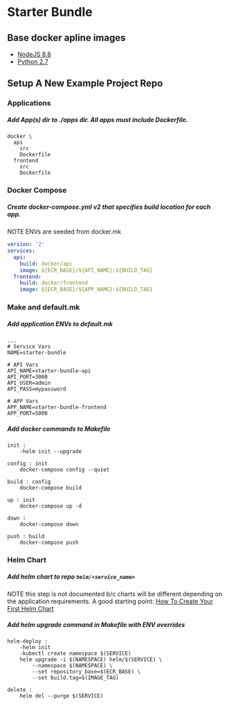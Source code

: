 # Starter Bundle

## Base docker apline images
* [NodeJS 8.8](https://github.com/nodejs/docker-node/blob/master/8.8/alpine/Dockerfile)
* [Python 2.7](https://github.com/docker-library/python/blob/master/2.7/alpine3.4/Dockerfile)

## Setup A New Example Project Repo

### Applications

##### Add App(s) dir to ./apps dir. All apps must include Dockerfile.

```
docker \
  api
    src
    Dockerfile
  frontend
    src
    Dockerfile
```

### Docker Compose

##### Create docker-compose.yml v2 that specifies build location for each app.

NOTE ENVs are seeded from docker.mk

```yml
version: '2'
services:
  api:
    build: docker/api
    image: ${ECR_BASE}/${API_NAME}:${BUILD_TAG}
  frontend:
    build: docker/frontend
    image: ${ECR_BASE}/${APP_NAME}:${BUILD_TAG}
```

### Make and default.mk

##### Add application ENVs to default.mk

```
...
# Service Vars
NAME=starter-bundle

# API Vars
API_NAME=starter-bundle-api
API_PORT=3000
API_USER=admin
API_PASS=mypassword

# APP Vars
APP_NAME=starter-bundle-frontend
APP_PORT=5000
```

##### Add docker commands to Makefile

```
init :
	-helm init --upgrade

config : init
	docker-compose config --quiet

build : config
	docker-compose build

up : init
	docker-compose up -d

down :
	docker-compose down

push : build
	docker-compose push
```

### Helm Chart

##### Add helm chart to repo `helm/<service_name>`

NOTE this step is not documented b/c charts will be different depending on the application requirements. A good starting point: [How To Create Your First Helm Chart](https://docs.bitnami.com/kubernetes/how-to/create-your-first-helm-chart/)

##### Add helm upgrade command in Makefile with ENV overrides

```
helm-deploy :
	-helm init
	-kubectl create namespace $(SERVICE)
	helm upgrade -i $(NAMESPACE) helm/$(SERVICE) \
		--namespace $(NAMESPACE) \
		--set repository_base=$(ECR_BASE) \
		--set build.tag=$(IMAGE_TAG)

delete :
	helm del --purge $(SERVICE)
```
